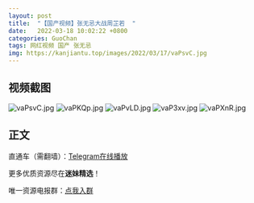 ```yaml
---
layout: post
title:  "【国产视频】张无忌大战周芷若  "
date:   2022-03-18 10:02:22 +0800
categories: GuoChan
tags: 网红视频 国产 张无忌
img: https://kanjiantu.top/images/2022/03/17/vaPsvC.jpg
---
```



## 视频截图

![vaPsvC.jpg](https://kanjiantu.top/images/2022/03/17/vaPsvC.jpg)
![vaPKQp.jpg](https://kanjiantu.top/images/2022/03/17/vaPKQp.jpg)
![vaPvLD.jpg](https://kanjiantu.top/images/2022/03/17/vaPvLD.jpg)
![vaP3xv.jpg](https://kanjiantu.top/images/2022/03/17/vaP3xv.jpg)
![vaPXnR.jpg](https://kanjiantu.top/images/2022/03/17/vaPXnR.jpg)

## 正文

直通车（需翻墙）：[Telegram在线播放](https://t.me/mimeijingxuan/114)

更多优质资源尽在**迷妹精选**！

唯一资源电报群：[点我入群](https://t.me/mimeijingxuan)


